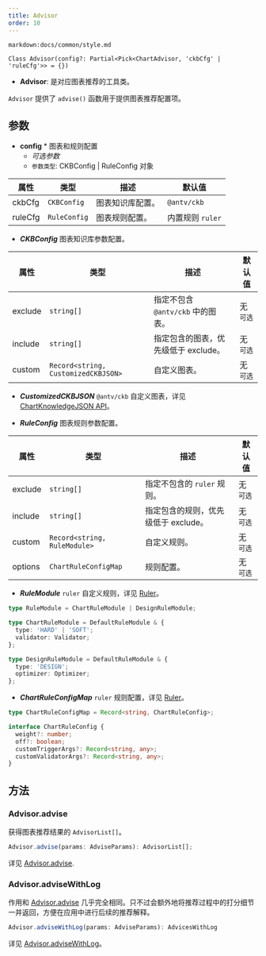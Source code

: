```yaml
---
title: Advisor
order: 10
---
```


`markdown:docs/common/style.md`



```sign
Class Advisor(config?: Partial<Pick<ChartAdvisor, 'ckbCfg' | 'ruleCfg'>> = {})
```

* **Advisor**: 是对应图表推荐的工具类。

`Advisor` 提供了 `advise()` 函数用于提供图表推荐配置项。

## 参数

* **config** * 图表和规则配置
  * _可选参数_
  * `参数类型`: CKBConfig | RuleConfig 对象

| 属性    | 类型         | 描述             | 默认值           |
| ------- | ------------ | ---------------- | ---------------- |
| ckbCfg  | `CKBConfig`  | 图表知识库配置。 | `@antv/ckb`      |
| ruleCfg | `RuleConfig` | 图表规则配置。   | 内置规则 `ruler` |


* _**CKBConfig**_ 图表知识库参数配置。

| 属性    | 类型                                | 描述                                 | 默认值     |
| ------- | ----------------------------------- | ------------------------------------ | ---------- |
| exclude | `string[]`                          | 指定不包含 `@antv/ckb` 中的图表。    | 无  `可选` |
| include | `string[]`                          | 指定包含的图表，优先级低于 exclude。 | 无  `可选` |
| custom  | `Record<string, CustomizedCKBJSON>` | 自定义图表。                         | 无  `可选` |

* _**CustomizedCKBJSON**_ `@antv/ckb` 自定义图表，详见 [ChartKnowledgeJSON API](../ckb/CKBJson#参数)。


* _**RuleConfig**_ 图表规则参数配置。

| 属性    | 类型                         | 描述                                 | 默认值     |
| ------- | ---------------------------- | ------------------------------------ | ---------- |
| exclude | `string[]`                   | 指定不包含的 `ruler` 规则。          | 无  `可选` |
| include | `string[]`                   | 指定包含的规则，优先级低于 exclude。 | 无  `可选` |
| custom  | `Record<string, RuleModule>` | 自定义规则。                         | 无  `可选` |
| options | `ChartRuleConfigMap`         | 规则配置。                           | 无  `可选` |

* _**RuleModule**_ `ruler` 自定义规则，详见 [Ruler](./30_Ruler)。

```ts
type RuleModule = ChartRuleModule | DesignRuleModule;

type ChartRuleModule = DefaultRuleModule & {
  type: 'HARD' | 'SOFT';
  validator: Validator;
};

type DesignRuleModule = DefaultRuleModule & {
  type: 'DESIGN';
  optimizer: Optimizer;
};
```

* _**ChartRuleConfigMap**_ `ruler` 规则配置，详见 [Ruler](./30_Ruler)。

```ts
type ChartRuleConfigMap = Record<string, ChartRuleConfig>;

interface ChartRuleConfig {
  weight?: number;
  off?: boolean;
  customTriggerArgs?: Record<string, any>;
  customValidatorArgs?: Record<string, any>;
}
```

## 方法

### Advisor.advise

获得图表推荐结果的 `AdvisorList[]`。

```ts
Advisor.advise(params: AdviseParams): AdvisorList[];
```

详见 [Advisor.advise](./11_Advisor-advise).

### Advisor.adviseWithLog

作用和 [Advisor.advise](./11_Advisor-advise) 几乎完全相同。只不过会额外地将推荐过程中的打分细节一并返回，方便在应用中进行后续的推荐解释。

```ts
Advisor.adviseWithLog(params: AdviseParams): AdvicesWithLog
```

详见 [Advisor.adviseWithLog](./12_Advisor-adviseWithLog)。
